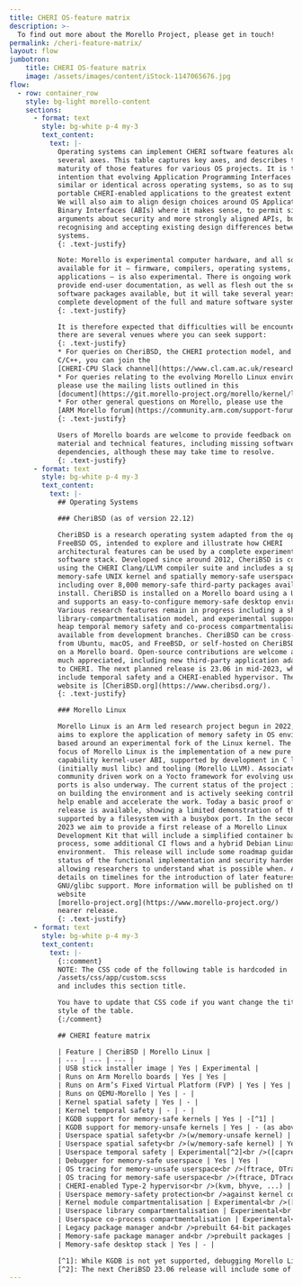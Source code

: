 ```yaml
---
title: CHERI OS-feature matrix
description: >-
  To find out more about the Morello Project, please get in touch!
permalink: /cheri-feature-matrix/
layout: flow
jumbotron:
    title: CHERI OS-feature matrix
    image: /assets/images/content/iStock-1147065676.jpg
flow:
  - row: container_row
    style: bg-light morello-content
    sections:
      - format: text
        style: bg-white p-4 my-3
        text_content:
          text: |-
            Operating systems can implement CHERI software features along
            several axes. This table captures key axes, and describes the
            maturity of those features for various OS projects. It is the
            intention that evolving Application Programming Interfaces (APIs) be
            similar or identical across operating systems, so as to support
            portable CHERI-enabled applications to the greatest extent possible.
            We will also aim to align design choices around OS Application
            Binary Interfaces (ABIs) where it makes sense, to permit similar
            arguments about security and more strongly aligned APIs, but also
            recognising and accepting existing design differences between the
            systems.
            {: .text-justify}

            Note: Morello is experimental computer hardware, and all software
            available for it – firmware, compilers, operating systems, and
            applications – is also experimental. There is ongoing work to
            provide end-user documentation, as well as flesh out the set of
            software packages available, but it will take several years to
            complete development of the full and mature software system. 
            {: .text-justify}

            It is therefore expected that difficulties will be encountered, and
            there are several venues where you can seek support:
            {: .text-justify}
            * For queries on CheriBSD, the CHERI protection model, and CHERI
            C/C++, you can join the
            [CHERI-CPU Slack channel](https://www.cl.cam.ac.uk/research/security/ctsrd/cheri/cheri-slack.html)
            * For queries relating to the evolving Morello Linux environment,
            please use the mailing lists outlined in this
            [document](https://git.morello-project.org/morello/kernel/linux/-/wikis/res/Linux_on_Morello_Contribution_Process.pdf)
            * For other general questions on Morello, please use the
            [ARM Morello forum](https://community.arm.com/support-forums/f/morello-forum)
            {: .text-justify}

            Users of Morello boards are welcome to provide feedback on missing
            material and technical features, including missing software
            dependencies, although these may take time to resolve.
            {: .text-justify}
      - format: text
        style: bg-white p-4 my-3
        text_content:
          text: |-
            ## Operating Systems

            ### CheriBSD (as of version 22.12)

            CheriBSD is a research operating system adapted from the open-source
            FreeBSD OS, intended to explore and illustrate how CHERI
            architectural features can be used by a complete experimental
            software stack. Developed since around 2012, CheriBSD is compiled
            using the CHERI Clang/LLVM compiler suite and includes a spatially
            memory-safe UNIX kernel and spatially memory-safe userspace
            including over 8,000 memory-safe third-party packages available to
            install. CheriBSD is installed on a Morello board using a USB stick,
            and supports an easy-to-configure memory-safe desktop environment.
            Various research features remain in progress including a shipped
            library-compartmentalisation model, and experimental support for
            heap temporal memory safety and co-process compartmentalisation
            available from development branches. CheriBSD can be cross-built
            from Ubuntu, macOS, and FreeBSD, or self-hosted on CheriBSD running
            on a Morello board. Open-source contributions are welcome and very
            much appreciated, including new third-party application adaptations
            to CHERI. The next planned release is 23.06 in mid-2023, which will
            include temporal safety and a CHERI-enabled hypervisor. The project
            website is [CheriBSD.org](https://www.cheribsd.org/).
            {: .text-justify}

            ### Morello Linux

            Morello Linux is an Arm led research project begun in 2022, which
            aims to explore the application of memory safety in OS environments
            based around an experimental fork of the Linux kernel. The initial
            focus of Morello Linux is the implementation of a new pure
            capability kernel-user ABI, supported by development in C libraries
            (initially musl libc) and tooling (Morello LLVM). Associated
            community driven work on a Yocto framework for evolving userspace
            ports is also underway. The current status of the project is focused
            on building the environment and is actively seeking contributions to
            help enable and accelerate the work. Today a basic proof of concept
            release is available, showing a limited demonstration of the kernel
            supported by a filesystem with a busybox port. In the second half of
            2023 we aim to provide a first release of a Morello Linux
            Development Kit that will include a simplified container based build
            process, some additional CI flows and a hybrid Debian Linux test
            environment.  This release will include some roadmap guidance on the
            status of the functional implementation and security hardening,
            allowing researchers to understand what is possible when. Along with
            details on timelines for the introduction of later features such as
            GNU/glibc support. More information will be published on the project
            website
            [morello-project.org](https://www.morello-project.org/)
            nearer release.
            {: .text-justify}
      - format: text
        style: bg-white p-4 my-3
        text_content:
          text: |-
            {::comment}
            NOTE: The CSS code of the following table is hardcoded in
            /assets/css/app/custom.scss
            and includes this section title.

            You have to update that CSS code if you want change the title or
            style of the table.
            {:/comment}

            ## CHERI feature matrix

            | Feature | CheriBSD | Morello Linux |
            | --- | --- | --- |
            | USB stick installer image | Yes | Experimental |
            | Runs on Arm Morello boards | Yes | Yes |
            | Runs on Arm’s Fixed Virtual Platform (FVP) | Yes | Yes |
            | Runs on QEMU-Morello | Yes | - |
            | Kernel spatial safety | Yes | - |
            | Kernel temporal safety | - | - |
            | KGDB support for memory-safe kernels | Yes | -[^1] |
            | KGDB support for memory-unsafe kernels | Yes | - (as above) |
            | Userspace spatial safety<br />(w/memory-unsafe kernel) | Yes | Yes |
            | Userspace spatial safety<br />(w/memory-safe kernel) | Yes | - |
            | Userspace temporal safety | Experimental[^2]<br />([caprevoke](https://github.com/CTSRD-CHERI/cheribsd/tree/caprevoke) - partially in [22.12](https://github.com/CTSRD-CHERI/cheripedia/wiki/HOWTO:-Use-Cornucopia-with-the-22.12-CheriBSD-Release)) | - |
            | Debugger for memory-safe userspace | Yes | Yes |
            | OS tracing for memory-unsafe userspace<br />(ftrace, DTrace, eBPF, ...) | Under development | Yes |
            | OS tracing for memory-safe userspace<br />(ftrace, DTrace, eBPF, ...) | - | - |
            | CHERI-enabled Type-2 hypervisor<br />(kvm, bhyve, ...) | Experimental[^2]<br />([morello-bhyve](https://github.com/CTSRD-CHERI/cheribsd/tree/morello-bhyve)) | Under development |
            | Userspace memory-safety protection<br />against kernel confused deputies | Yes | Under development |
            | Kernel module compartmentalisation | Experimental<br />([kernel-c18n](https://github.com/CTSRD-CHERI/cheribsd/tree/kernel-c18n)) | - |
            | Userspace library compartmentalisation | Experimental<br />(released in [22.12](https://man.cheribsd.org/cgi-bin/man.cgi/c18n)) | - |
            | Userspace co-process compartmentalisation | Experimental<br />([cocalls](https://github.com/CTSRD-CHERI/cheripedia/wiki/Colocation-Tutorial)) | - |
            | Legacy package manager and<br />prebuilt 64-bit packages | Yes<br />(full set - roughly 24,000) | Yes |
            | Memory-safe package manager and<br />prebuilt packages | Yes<br />(limited set - roughly 9,000) | - |
            | Memory-safe desktop stack | Yes | - |

            [^1]: While KGDB is not yet supported, debugging Morello Linux using Arm DS Morello Edition with a DStream probe is known to work.
            [^2]: The next CheriBSD 23.06 release will include some of the experimental features.
---
```

